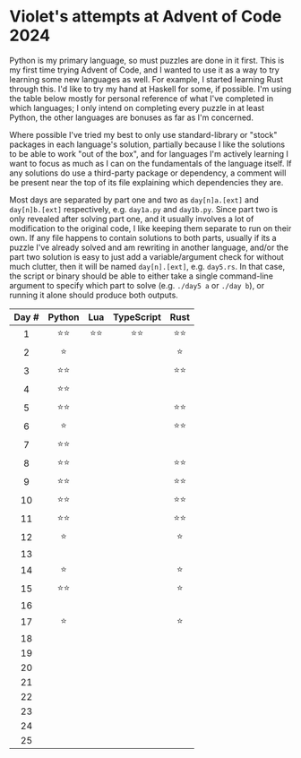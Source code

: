 # Violet's attempts at Advent of Code 2024

Python is my primary language, so must puzzles are done in it first. This is my first time trying Advent of Code, and I wanted to use it as a way to try learning some new languages as well. For example, I started learning Rust through this. I'd like to try my hand at Haskell for some, if possible. I'm using the table below mostly for personal reference of what I've completed in which languages; I only intend on completing every puzzle in at least Python, the other languages are bonuses as far as I'm concerned.

Where possible I've tried my best to only use standard-library or "stock" packages in each language's solution, partially because I like the solutions to be able to work "out of the box", and for languages I'm actively learning I want to focus as much as I can on the fundamentals of the language itself. If any solutions do use a third-party package or dependency, a comment will be present near the top of its file explaining which dependencies they are.

Most days are separated by part one and two as `day[n]a.[ext]` and `day[n]b.[ext]` respectively, e.g. `day1a.py` and `day1b.py`. Since part two is only revealed after solving part one, and it usually involves a lot of modification to the original code, I like keeping them separate to run on their own. If any file happens to contain solutions to both parts, usually if its a puzzle I've already solved and am rewriting in another language, and/or the part two solution is easy to just add a variable/argument check for without much clutter, then it will be named `day[n].[ext]`, e.g. `day5.rs`. In that case, the script or binary should be able to either take a single command-line argument to specify which part to solve (e.g. `./day5 a` or `./day b`), or running it alone should produce both outputs.

| Day # | Python | Lua | TypeScript | Rust |
| :-:   | :-:    | :-: | :-:        | :-:  |
|1      |⭐⭐|⭐⭐|⭐⭐|⭐⭐|
|2      |⭐|||⭐|
|3      |⭐⭐|||⭐⭐|
|4      |⭐⭐||||
|5      |⭐⭐|||⭐⭐|
|6      |⭐|||⭐⭐|
|7      |⭐⭐||||
|8      |⭐⭐|||⭐⭐|
|9      |⭐⭐|||⭐⭐|
|10     |⭐⭐|||⭐⭐|
|11     |⭐⭐|||⭐⭐|
|12     |⭐|||⭐|
|13     |||||
|14     |⭐|||⭐|
|15     |⭐⭐|||⭐|
|16     |||||
|17     |⭐|||⭐|
|18     |||||
|19     |||||
|20     |||||
|21     |||||
|22     |||||
|23     |||||
|24     |||||
|25     |||||
